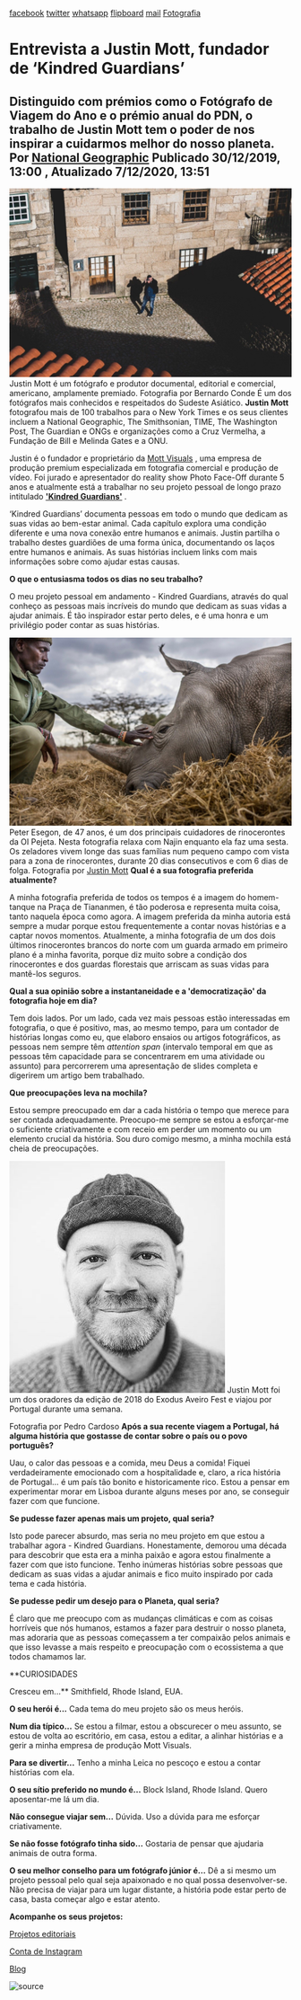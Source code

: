 [facebook](https://www.facebook.com/sharer/sharer.php?u=https%3A%2F%2Fwww.natgeo.pt%2Ffotografia%2F2019%2F12%2Fentrevista-justin-mott-fundador-de-kindred-guardians) [twitter](https://twitter.com/share?url=https%3A%2F%2Fwww.natgeo.pt%2Ffotografia%2F2019%2F12%2Fentrevista-justin-mott-fundador-de-kindred-guardians&via=natgeo&text=Entrevista%20a%20Justin%20Mott%2C%20fundador%20de%20%E2%80%98Kindred%20Guardians%E2%80%99) [whatsapp](https://web.whatsapp.com/send?text=https%3A%2F%2Fwww.natgeo.pt%2Ffotografia%2F2019%2F12%2Fentrevista-justin-mott-fundador-de-kindred-guardians) [flipboard](https://share.flipboard.com/bookmarklet/popout?v=2&title=Entrevista%20a%20Justin%20Mott%2C%20fundador%20de%20%E2%80%98Kindred%20Guardians%E2%80%99&url=https%3A%2F%2Fwww.natgeo.pt%2Ffotografia%2F2019%2F12%2Fentrevista-justin-mott-fundador-de-kindred-guardians) [mail](mailto:?subject=NatGeo&body=https%3A%2F%2Fwww.natgeo.pt%2Ffotografia%2F2019%2F12%2Fentrevista-justin-mott-fundador-de-kindred-guardians%20-%20Entrevista%20a%20Justin%20Mott%2C%20fundador%20de%20%E2%80%98Kindred%20Guardians%E2%80%99) [Fotografia](https://www.natgeo.pt/fotografia) 
# Entrevista a Justin Mott, fundador de ‘Kindred Guardians’ 
## Distinguido com prémios como o Fotógrafo de Viagem do Ano e o prémio anual do PDN, o trabalho de Justin Mott tem o poder de nos inspirar a cuidarmos melhor do nosso planeta. Por [National Geographic](https://www.natgeo.pt/autor/national-geographic) Publicado 30/12/2019, 13:00 , Atualizado 7/12/2020, 13:51 
![Justin Mott é um fotógrafo e produtor documental](img/files_styles_image_00_public_justin.jpg)
Justin Mott é um fotógrafo e produtor documental, editorial e comercial, americano, amplamente premiado. Fotografia por Bernardo Conde É um dos fotógrafos mais conhecidos e respeitados do Sudeste Asiático. **Justin Mott** fotografou mais de 100 trabalhos para o New York Times e os seus clientes incluem a National Geographic, The Smithsonian, TIME, The Washington Post, The Guardian e ONGs e organizações como a Cruz Vermelha, a Fundação de Bill e Melinda Gates e a ONU. 

Justin é o fundador e proprietário da [Mott Visuals](https://www.mottvisuals.com/) , uma empresa de produção premium especializada em fotografia comercial e produção de vídeo. Foi jurado e apresentador do reality show Photo Face-Off durante 5 anos e atualmente está a trabalhar no seu projeto pessoal de longo prazo intitulado [**'Kindred Guardians'**](https://www.justinmott.com/kindred-guardians) . 

‘Kindred Guardians’ documenta pessoas em todo o mundo que dedicam as suas vidas ao bem-estar animal. Cada capítulo explora uma condição diferente e uma nova conexão entre humanos e animais. Justin partilha o trabalho destes guardiões de uma forma única, documentando os laços entre humanos e animais. As suas histórias incluem links com mais informações sobre como ajudar estas causas. 

**O que o entusiasma todos os dias no seu trabalho?** 

O meu projeto pessoal em andamento - Kindred Guardians, através do qual conheço as pessoas mais incríveis do mundo que dedicam as suas vidas a ajudar animais. É tão inspirador estar perto deles, e é uma honra e um privilégio poder contar as suas histórias. 

![Peter Esegon, de 47 anos, é um dos principais cuidadores de rinocerontes da OI Pejeta. ](img/files_styles_image_00_public_the_last_remaining_nothern_white_rhinos_justin_mott_00_large.jpg)
Peter Esegon, de 47 anos, é um dos principais cuidadores de rinocerontes da OI Pejeta. Nesta fotografia relaxa com Najin enquanto ela faz uma sesta. Os zeladores vivem longe das suas famílias num pequeno campo com vista para a zona de rinocerontes, durante 20 dias consecutivos e com 6 dias de folga. Fotografia por [Justin Mott](https://www.natgeo.pt/fotografo/justin-mott) **Qual é a sua fotografia preferida atualmente?** 

A minha fotografia preferida de todos os tempos é a imagem do homem-tanque na Praça de Tiananmen, é tão poderosa e representa muita coisa, tanto naquela época como agora. A imagem preferida da minha autoria está sempre a mudar porque estou frequentemente a contar novas histórias e a captar novos momentos. Atualmente, a minha fotografia de um dos dois últimos rinocerontes brancos do norte com um guarda armado em primeiro plano é a minha favorita, porque diz muito sobre a condição dos rinocerontes e dos guardas florestais que arriscam as suas vidas para mantê-los seguros. 

**Qual a sua opinião sobre a instantaneidade e a 'democratização' da fotografia hoje em dia?** 

Tem dois lados. Por um lado, cada vez mais pessoas estão interessadas em fotografia, o que é positivo, mas, ao mesmo tempo, para um contador de histórias longas como eu, que elaboro ensaios ou artigos fotográficos, as pessoas nem sempre têm _attention span_ (intervalo temporal em que as pessoas têm capacidade para se concentrarem em uma atividade ou assunto) para percorrerem uma apresentação de slides completa e digerirem um artigo bem trabalhado. 

**Que preocupações leva na mochila?** 

Estou sempre preocupado em dar a cada história o tempo que merece para ser contada adequadamente. Preocupo-me sempre se estou a esforçar-me o suficiente criativamente e com receio em perder um momento ou um elemento crucial da história. Sou duro comigo mesmo, a minha mochila está cheia de preocupações. 

![Justin Mott foi um dos oradores da edição de 2018 do Exodus Aveiro Fest e viajou ...](img/files_styles_image_00_public_justin_mott_web_res_cropped.jpg)
Justin Mott foi um dos oradores da edição de 2018 do Exodus Aveiro Fest e viajou por Portugal durante uma semana. 

Fotografia por Pedro Cardoso **Após a sua recente viagem a Portugal, há alguma história que gostasse de contar sobre o país ou o povo português?** 

Uau, o calor das pessoas e a comida, meu Deus a comida! Fiquei verdadeiramente emocionado com a hospitalidade e, claro, a rica história de Portugal… é um país tão bonito e historicamente rico. Estou a pensar em experimentar morar em Lisboa durante alguns meses por ano, se conseguir fazer com que funcione. 

**Se pudesse fazer apenas mais um projeto, qual seria?** 

Isto pode parecer absurdo, mas seria no meu projeto em que estou a trabalhar agora - Kindred Guardians. Honestamente, demorou uma década para descobrir que esta era a minha paixão e agora estou finalmente a fazer com que isto funcione. Tenho inúmeras histórias sobre pessoas que dedicam as suas vidas a ajudar animais e fico muito inspirado por cada tema e cada história. 

**Se pudesse pedir um desejo para o Planeta, qual seria?** 

É claro que me preocupo com as mudanças climáticas e com as coisas horríveis que nós humanos, estamos a fazer para destruir o nosso planeta, mas adoraria que as pessoas começassem a ter compaixão pelos animais e que isso levasse a mais respeito e preocupação com o ecossistema a que todos chamamos lar. 

**CURIOSIDADES 

Cresceu em...** Smithfield, Rhode Island, EUA. 

**O seu herói é...** Cada tema do meu projeto são os meus heróis. 

**Num dia típico...** Se estou a filmar, estou a obscurecer o meu assunto, se estou de volta ao escritório, em casa, estou a editar, a alinhar histórias e a gerir a minha empresa de produção Mott Visuals. 

**Para se divertir...** Tenho a minha Leica no pescoço e estou a contar histórias com ela. 

**O seu sítio preferido no mundo é…** Block Island, Rhode Island. Quero aposentar-me lá um dia. 

**Não consegue viajar sem...** Dúvida. Uso a dúvida para me esforçar criativamente. 

**Se não fosse fotógrafo tinha sido…** Gostaria de pensar que ajudaria animais de outra forma. 

**O seu melhor conselho para um fotógrafo júnior é...** Dê a si mesmo um projeto pessoal pelo qual seja apaixonado e no qual possa desenvolver-se. Não precisa de viajar para um lugar distante, a história pode estar perto de casa, basta começar algo e estar atento. 

**Acompanhe os seus projetos:** 

[Projetos editoriais](https://www.justinmott.com/) 

[Conta de Instagram](http://instagram.com/askmott) 

[Blog](https://www.askmott.com/) 



![source](https://www.natgeo.pt/fotografia/2019/12/entrevista-justin-mott-fundador-de-kindred-guardians)